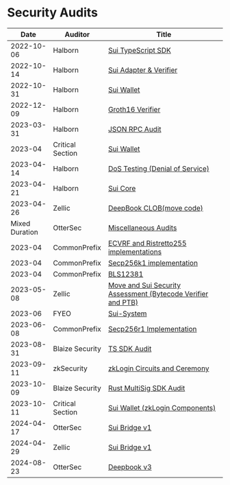 # Security Audits

| Date           | Auditor          | Title                                                                                                                                           |
| -------------- | ---------------- | ----------------------------------------------------------------------------------------------------------------------------------------------- |
| 2022-10-06     | Halborn          | [Sui TypeScript SDK](docs/Mysten_Labs_Sui_TypeScript_SDK_Security_Audit_Report_Halborn_Final.pdf)                                               |
| 2022-10-14     | Halborn          | [Sui Adapter & Verifier](docs/MystenLabs_Adapter_Verifier_L1_Security_Audit_Report_Halborn_Final.pdf)                                           |
| 2022-10-31     | Halborn          | [Sui Wallet](docs/MystenLabs_Sui_Wallet_WebApp_Pentest_Report_Halborn_Final.pdf)                                                                |
| 2022-12-09     | Halborn          | [Groth16 Verifier](docs/Groth16.pdf)                                                                                                            |
| 2023-03-31     | Halborn          | [JSON RPC Audit](docs/MystenLabs_JSON_RPC_API_WebApp_Pentest_Report_Halborn_Final.pdf)                                                          |
| 2023-04        | Critical Section | [Sui Wallet](docs/mysten_labs_sui_wallet_report_0.9.pdf)                                                                                        |
| 2023-04-14     | Halborn          | [DoS Testing (Denial of Service) ](docs/MystenLabs_Denial_of_Service_Security_Assessment_Report_Halborn_Final.pdf)                              |
| 2023-04-21     | Halborn          | [Sui Core](docs/Sui_Core_L1_Halborn_Final.pdf)                                                                                                  |
| 2023-04-26     | Zellic           | [DeepBook CLOB(move code) ](docs/DeepBook%20-%20Zellic%20Audit%20Report.pdf)                                                                    |
| Mixed Duration | OtterSec         | [Miscellaneous Audits](docs/sui_misc_audit.pdf)                                                                                                 |
| 2023-04        | CommonPrefix     | [ECVRF and Ristretto255 implementations](docs/ecvrf.pdf)                                                                                        |
| 2023-04        | CommonPrefix     | [Secp256k1 implementation](docs/commonprefix_secp256k1.pdf)                                                                                     |
| 2023-04        | CommonPrefix     | [BLS12381](docs/commonprefix_bls12381.pdf)                                                                                                      |
| 2023-05-08     | Zellic           | [Move and Sui Security Assessment (Bytecode Verifier and PTB)](docs/Move%20and%20Sui%20Security%20Assessment%20-%20Zellic%20Audit%20Report.pdf) |
| 2023-06        | FYEO             | [Sui-System](docs/Mysten%20Labs%20-%20Security%20Assessment%20for%20the%20SUI%20Blockchain%20sui-system%20v1.0.pdf)                             |
| 2023-06-08     | CommonPrefix     | [Secp256r1 Implementation](docs/Secp256r1.pdf)                                                                                                  |
| 2023-08-31     | Blaize Security  | [TS SDK Audit](docs/MystenLabs-TS-SDK-audit-report-%5B31-Aug-2023%5D.pdf)                                                                       |
| 2023-09-11     | zkSecurity       | [zkLogin Circuits and Ceremony](docs/zksecurity_zklogin-circuits.pdf)                                                                           |
| 2023-10-09     | Blaize Security  | [Rust MultiSig SDK Audit](docs/MystenLabs-Rust-Multisig-audit-report-%5B9-Oct-2023%5D.pdf)                                                      |
| 2023-10-11     | Critical Section | [Sui Wallet (zkLogin Components)](docs/sui_wallet_zklogin_update_H223_review_v_0_9.pdf)                                                         |
| 2024-04-17     | OtterSec         | [Sui Bridge v1](docs/Sui_bridge_v1_OtterSec.pdf)                                                                                                |
| 2024-04-29     | Zellic           | [Sui Bridge v1](docs/Sui_Bridge_v1_Zellic.pdf)                                                                                                  |
| 2024-08-23     | OtterSec         | [Deepbook v3](docs/mysten_deepbook_audit_final.pdf)                                                                                             |
